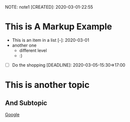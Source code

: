 <!-- NOTE -->
NOTE: note1
[CREATED]: 2020-03-01-22:55

# This is A Markup Example
[NOTE]: 2020-03-02

* This is an item in a list
[-]: 2020-03-01
* another one
  * different level
  * :)

* [ ] Do the shopping
[DEADLINE]: 2020-03-05-15:30=>17:00

# This is another topic

## And Subtopic
[Google](https://www.google.com)